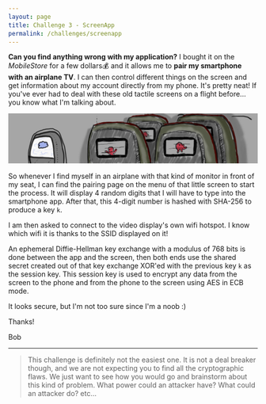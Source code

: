 ```yaml
---
layout: page
title: Challenge 3 - ScreenApp
permalink: /challenges/screenapp
---
```


**Can you find anything wrong with my application?** I bought it on the *MobileStore* for a few dollars💰  and it allows me to **pair my smartphone with an airplane TV**. I can then control different things on the screen and get information about my account directly from my phone. It's pretty neat! If you've ever had to deal with these old tactile screens on a flight before... you know what I'm talking about.

![drawing of an airplane screen](/images/challenges/screenapp.jpg)

So whenever I find myself in an airplane with that kind of monitor in front of my seat, I can find the pairing page on the menu of that little screen to start the process. It will display 4 random digits that I will have to type into the smartphone app. After that, this 4-digit number is hashed with SHA-256 to produce a key `k`.

I am then asked to connect to the video display's own wifi hotspot. I know which wifi it is thanks to the SSID displayed on it!

An ephemeral Diffie-Hellman key exchange with a modulus of 768 bits is done between the app and the screen, then both ends use the shared secret created out of that key exchange XOR'ed with the previous key `k` as the session key. This session key is used to encrypt any data from the screen to the phone and from the phone to the screen using AES in ECB mode.

It looks secure, but I'm not too sure since I'm a noob :)

Thanks!

Bob

---

> This challenge is definitely not the easiest one. It is not a deal breaker though, and we are not expecting you to find all the cryptographic flaws. We just want to see how you would go and brainstorm about this kind of problem. What power could an attacker have? What could an attacker do? etc... 
